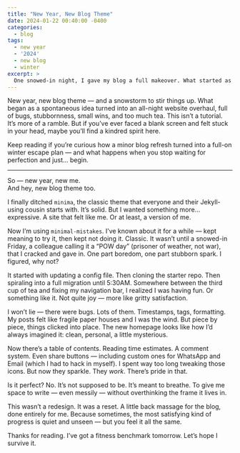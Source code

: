 ```yaml
---
title: "New Year, New Blog Theme"
date: 2024-01-22 00:40:00 -0400
categories:
  - blog
tags:
  - new year
  - '2024'
  - new blog
  - winter
excerpt: >
  One snowed-in night, I gave my blog a full makeover. What started as boredom became a reset — and maybe, a quiet little revolution.
---
```


New year, new blog theme — and a snowstorm to stir things up. What began as a spontaneous idea turned into an all-night website overhaul, full of bugs, stubbornness, small wins, and too much tea. This isn’t a tutorial. It’s more of a ramble. But if you’ve ever faced a blank screen and felt stuck in your head, maybe you’ll find a kindred spirit here.

Keep reading if you’re curious how a minor blog refresh turned into a full-on winter escape plan — and what happens when you stop waiting for perfection and just... begin.

---

So — new year, new me.  
And hey, new blog theme too.

I finally ditched `minima`, the classic theme that everyone and their Jekyll-using cousin starts with. It’s solid. But I wanted something more... expressive. A site that felt like me. Or at least, a version of me.

Now I’m using `minimal-mistakes`. I’ve known about it for a while — kept meaning to try it, then kept not doing it. Classic. It wasn’t until a snowed-in Friday, a colleague calling it a “POW day” (prisoner of weather, not war), that I cracked and gave in. One part boredom, one part stubborn spark. I figured, why not?

It started with updating a config file. Then cloning the starter repo. Then spiraling into a full migration until 5:30AM. Somewhere between the third cup of tea and fixing my navigation bar, I realized I was having fun. Or something like it. Not quite joy — more like gritty satisfaction.

I won’t lie — there were bugs. Lots of them. Timestamps, tags, formatting. My posts felt like fragile paper houses and I was the wind. But piece by piece, things clicked into place. The new homepage looks like how I’d always imagined it: clean, personal, a little mysterious.

Now there’s a table of contents. Reading time estimates. A comment system. Even share buttons — including custom ones for WhatsApp and Email (which I had to hack in myself). I spent way too long tweaking those icons. But now they sparkle. They *work*. There’s pride in that.

Is it perfect? No. It’s not supposed to be. It’s meant to breathe. To give me space to write — even messily — without overthinking the frame it lives in.

This wasn’t a redesign. It was a reset. A little back massage for the blog, done entirely for me. Because sometimes, the most satisfying kind of progress is quiet and unseen — but you feel it all the same.

Thanks for reading. I’ve got a fitness benchmark tomorrow. Let’s hope I survive it.
